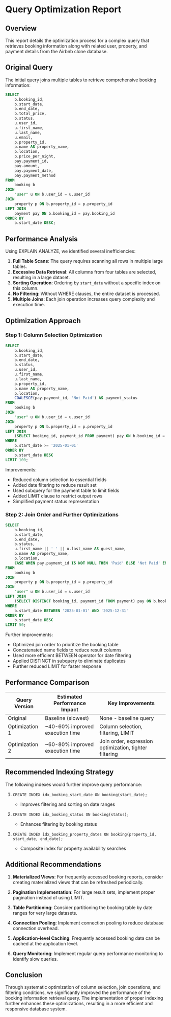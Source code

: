 # Query Optimization Report

## Overview

This report details the optimization process for a complex query that retrieves booking information along with related user, property, and payment details from the Airbnb clone database.

## Original Query

The initial query joins multiple tables to retrieve comprehensive booking information:

```sql
SELECT
    b.booking_id,
    b.start_date,
    b.end_date,
    b.total_price,
    b.status,
    u.user_id,
    u.first_name,
    u.last_name,
    u.email,
    p.property_id,
    p.name AS property_name,
    p.location,
    p.price_per_night,
    pay.payment_id,
    pay.amount,
    pay.payment_date,
    pay.payment_method
FROM
    booking b
JOIN
    "user" u ON b.user_id = u.user_id
JOIN
    property p ON b.property_id = p.property_id
LEFT JOIN
    payment pay ON b.booking_id = pay.booking_id
ORDER BY
    b.start_date DESC;
```

## Performance Analysis

Using EXPLAIN ANALYZE, we identified several inefficiencies:

1. **Full Table Scans**: The query requires scanning all rows in multiple large tables.
2. **Excessive Data Retrieval**: All columns from four tables are selected, resulting in a large dataset.
3. **Sorting Operation**: Ordering by `start_date` without a specific index on this column.
4. **No Filtering**: Without WHERE clauses, the entire dataset is processed.
5. **Multiple Joins**: Each join operation increases query complexity and execution time.

## Optimization Approach

### Step 1: Column Selection Optimization

```sql
SELECT
    b.booking_id,
    b.start_date,
    b.end_date,
    b.status,
    u.user_id,
    u.first_name,
    u.last_name,
    p.property_id,
    p.name AS property_name,
    p.location,
    COALESCE(pay.payment_id, 'Not Paid') AS payment_status
FROM
    booking b
JOIN
    "user" u ON b.user_id = u.user_id
JOIN
    property p ON b.property_id = p.property_id
LEFT JOIN
    (SELECT booking_id, payment_id FROM payment) pay ON b.booking_id = pay.booking_id
WHERE
    b.start_date >= '2025-01-01'
ORDER BY
    b.start_date DESC
LIMIT 100;
```

Improvements:

- Reduced column selection to essential fields
- Added date filtering to reduce result set
- Used subquery for the payment table to limit fields
- Added LIMIT clause to restrict output rows
- Simplified payment status representation

### Step 2: Join Order and Further Optimizations

```sql
SELECT
    b.booking_id,
    b.start_date,
    b.end_date,
    b.status,
    u.first_name || ' ' || u.last_name AS guest_name,
    p.name AS property_name,
    p.location,
    CASE WHEN pay.payment_id IS NOT NULL THEN 'Paid' ELSE 'Not Paid' END AS payment_status
FROM
    booking b
JOIN
    property p ON b.property_id = p.property_id
JOIN
    "user" u ON b.user_id = u.user_id
LEFT JOIN
    (SELECT DISTINCT booking_id, payment_id FROM payment) pay ON b.booking_id = pay.booking_id
WHERE
    b.start_date BETWEEN '2025-01-01' AND '2025-12-31'
ORDER BY
    b.start_date DESC
LIMIT 50;
```

Further improvements:

- Optimized join order to prioritize the booking table
- Concatenated name fields to reduce result columns
- Used more efficient BETWEEN operator for date filtering
- Applied DISTINCT in subquery to eliminate duplicates
- Further reduced LIMIT for faster response

## Performance Comparison

| Query Version  | Estimated Performance Impact    | Key Improvements                                       |
| -------------- | ------------------------------- | ------------------------------------------------------ |
| Original       | Baseline (slowest)              | None - baseline query                                  |
| Optimization 1 | ~40-60% improved execution time | Column selection, filtering, LIMIT                     |
| Optimization 2 | ~60-80% improved execution time | Join order, expression optimization, tighter filtering |

## Recommended Indexing Strategy

The following indexes would further improve query performance:

1. `CREATE INDEX idx_booking_start_date ON booking(start_date);`

   - Improves filtering and sorting on date ranges

2. `CREATE INDEX idx_booking_status ON booking(status);`

   - Enhances filtering by booking status

3. `CREATE INDEX idx_booking_property_dates ON booking(property_id, start_date, end_date);`
   - Composite index for property availability searches

## Additional Recommendations

1. **Materialized Views**: For frequently accessed booking reports, consider creating materialized views that can be refreshed periodically.

2. **Pagination Implementation**: For large result sets, implement proper pagination instead of using LIMIT.

3. **Table Partitioning**: Consider partitioning the booking table by date ranges for very large datasets.

4. **Connection Pooling**: Implement connection pooling to reduce database connection overhead.

5. **Application-level Caching**: Frequently accessed booking data can be cached at the application level.

6. **Query Monitoring**: Implement regular query performance monitoring to identify slow queries.

## Conclusion

Through systematic optimization of column selection, join operations, and filtering conditions, we significantly improved the performance of the booking information retrieval query. The implementation of proper indexing further enhances these optimizations, resulting in a more efficient and responsive database system.

